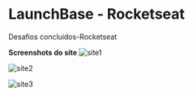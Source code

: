 # LaunchBase - Rocketseat
Desafios concluídos-Rocketseat

**Screenshots do site**
![site1](https://user-images.githubusercontent.com/68708850/88511360-0c467700-cfbb-11ea-88bd-fcedb1963379.png)


![site2](https://user-images.githubusercontent.com/68708850/88511367-0e103a80-cfbb-11ea-8a16-e945e5ea56f5.png)


![site3](https://user-images.githubusercontent.com/68708850/88511369-0ea8d100-cfbb-11ea-9b25-5f9395a14257.png)
